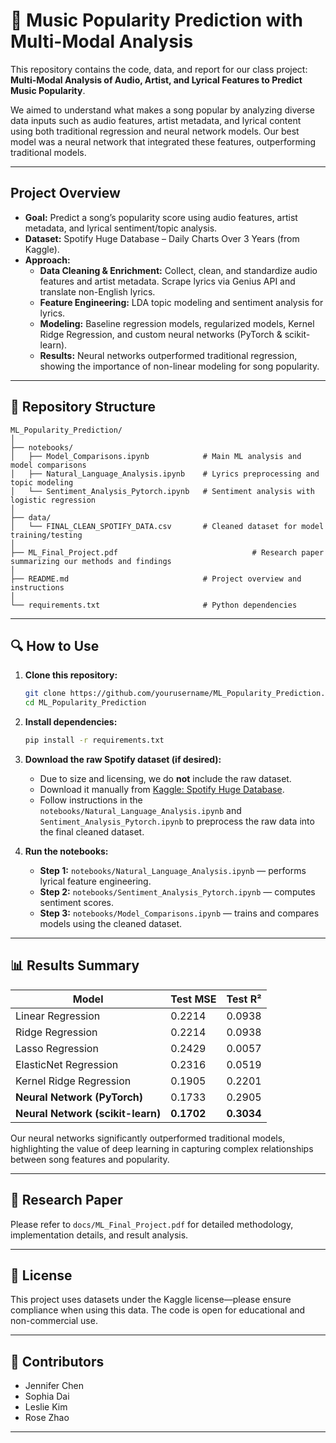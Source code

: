 # 🎵 Music Popularity Prediction with Multi-Modal Analysis

This repository contains the code, data, and report for our class project: **Multi-Modal Analysis of Audio, Artist, and Lyrical Features to Predict Music Popularity**.

We aimed to understand what makes a song popular by analyzing diverse data inputs such as audio features, artist metadata, and lyrical content using both traditional regression and neural network models. Our best model was a neural network that integrated these features, outperforming traditional models.

---

## Project Overview

- **Goal:** Predict a song’s popularity score using audio features, artist metadata, and lyrical sentiment/topic analysis.
- **Dataset:** Spotify Huge Database – Daily Charts Over 3 Years (from Kaggle).
- **Approach:**
  - **Data Cleaning & Enrichment:** Collect, clean, and standardize audio features and artist metadata. Scrape lyrics via Genius API and translate non-English lyrics.
  - **Feature Engineering:** LDA topic modeling and sentiment analysis for lyrics.
  - **Modeling:** Baseline regression models, regularized models, Kernel Ridge Regression, and custom neural networks (PyTorch & scikit-learn).
  - **Results:** Neural networks outperformed traditional regression, showing the importance of non-linear modeling for song popularity.

---

## 📂 Repository Structure

```
ML_Popularity_Prediction/
│
├── notebooks/
│   ├── Model_Comparisons.ipynb            # Main ML analysis and model comparisons
│   ├── Natural_Language_Analysis.ipynb    # Lyrics preprocessing and topic modeling
│   └── Sentiment_Analysis_Pytorch.ipynb   # Sentiment analysis with logistic regression
│
├── data/
│   └── FINAL_CLEAN_SPOTIFY_DATA.csv       # Cleaned dataset for model training/testing
│
├── ML_Final_Project.pdf                              # Research paper summarizing our methods and findings
│
├── README.md                              # Project overview and instructions
│
└── requirements.txt                       # Python dependencies
```

---

## 🔍 How to Use

1. **Clone this repository:**
   ```bash
   git clone https://github.com/yourusername/ML_Popularity_Prediction.git
   cd ML_Popularity_Prediction
   ```

2. **Install dependencies:**
   ```bash
   pip install -r requirements.txt
   ```

3. **Download the raw Spotify dataset (if desired):**
   - Due to size and licensing, we do **not** include the raw dataset.
   - Download it manually from [Kaggle: Spotify Huge Database](https://www.kaggle.com/datasets/pepepython/spotify-huge-database-daily-charts-over-3-years).
   - Follow instructions in the `notebooks/Natural_Language_Analysis.ipynb` and `Sentiment_Analysis_Pytorch.ipynb` to preprocess the raw data into the final cleaned dataset.

4. **Run the notebooks:**
   - **Step 1:** `notebooks/Natural_Language_Analysis.ipynb` — performs lyrical feature engineering.
   - **Step 2:** `notebooks/Sentiment_Analysis_Pytorch.ipynb` — computes sentiment scores.
   - **Step 3:** `notebooks/Model_Comparisons.ipynb` — trains and compares models using the cleaned dataset.

---

## 📊 Results Summary

| Model                    | Test MSE  | Test R²   |
|--------------------------|----------|-----------|
| Linear Regression        | 0.2214   | 0.0938    |
| Ridge Regression         | 0.2214   | 0.0938    |
| Lasso Regression         | 0.2429   | 0.0057    |
| ElasticNet Regression    | 0.2316   | 0.0519    |
| Kernel Ridge Regression  | 0.1905   | 0.2201    |
| **Neural Network (PyTorch)**      | 0.1733   | 0.2905    |
| **Neural Network (scikit-learn)** | **0.1702** | **0.3034** |

Our neural networks significantly outperformed traditional models, highlighting the value of deep learning in capturing complex relationships between song features and popularity.

---

## 📑 Research Paper

Please refer to `docs/ML_Final_Project.pdf` for detailed methodology, implementation details, and result analysis.

---

## 📝 License

This project uses datasets under the Kaggle license—please ensure compliance when using this data. The code is open for educational and non-commercial use.

---

## 🤝 Contributors

- Jennifer Chen
- Sophia Dai
- Leslie Kim
- Rose Zhao

---

